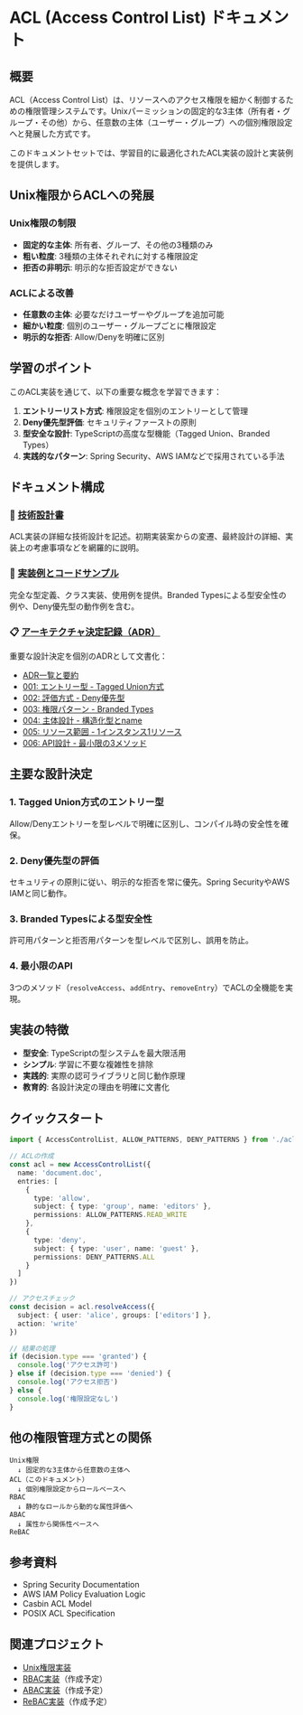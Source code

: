 # ACL (Access Control List) ドキュメント

## 概要

ACL（Access Control List）は、リソースへのアクセス権限を細かく制御するための権限管理システムです。Unixパーミッションの固定的な3主体（所有者・グループ・その他）から、任意数の主体（ユーザー・グループ）への個別権限設定へと発展した方式です。

このドキュメントセットでは、学習目的に最適化されたACL実装の設計と実装例を提供します。

## Unix権限からACLへの発展

### Unix権限の制限
- **固定的な主体**: 所有者、グループ、その他の3種類のみ
- **粗い粒度**: 3種類の主体それぞれに対する権限設定
- **拒否の非明示**: 明示的な拒否設定ができない

### ACLによる改善
- **任意数の主体**: 必要なだけユーザーやグループを追加可能
- **細かい粒度**: 個別のユーザー・グループごとに権限設定
- **明示的な拒否**: Allow/Denyを明確に区別

## 学習のポイント

このACL実装を通じて、以下の重要な概念を学習できます：

1. **エントリーリスト方式**: 権限設定を個別のエントリーとして管理
2. **Deny優先型評価**: セキュリティファーストの原則
3. **型安全な設計**: TypeScriptの高度な型機能（Tagged Union、Branded Types）
4. **実践的なパターン**: Spring Security、AWS IAMなどで採用されている手法

## ドキュメント構成

### 📘 [技術設計書](./design-doc.md)
ACL実装の詳細な技術設計を記述。初期実装案からの変遷、最終設計の詳細、実装上の考慮事項などを網羅的に説明。

### 🔧 [実装例とコードサンプル](./examples.md)
完全な型定義、クラス実装、使用例を提供。Branded Typesによる型安全性の例や、Deny優先型の動作例を含む。

### 📋 [アーキテクチャ決定記録（ADR）](./adr/)
重要な設計決定を個別のADRとして文書化：

- [ADR一覧と要約](./adr/README.md)
- [001: エントリー型 - Tagged Union方式](./adr/001-entry-type.md)
- [002: 評価方式 - Deny優先型](./adr/002-evaluation-mode.md)
- [003: 権限パターン - Branded Types](./adr/003-permission-patterns.md)
- [004: 主体設計 - 構造化型とname](./adr/004-subject-design.md)
- [005: リソース範囲 - 1インスタンス1リソース](./adr/005-resource-scope.md)
- [006: API設計 - 最小限の3メソッド](./adr/006-api-design.md)

## 主要な設計決定

### 1. Tagged Union方式のエントリー型
Allow/Denyエントリーを型レベルで明確に区別し、コンパイル時の安全性を確保。

### 2. Deny優先型の評価
セキュリティの原則に従い、明示的な拒否を常に優先。Spring SecurityやAWS IAMと同じ動作。

### 3. Branded Typesによる型安全性
許可用パターンと拒否用パターンを型レベルで区別し、誤用を防止。

### 4. 最小限のAPI
3つのメソッド（`resolveAccess`、`addEntry`、`removeEntry`）でACLの全機能を実現。

## 実装の特徴

- **型安全**: TypeScriptの型システムを最大限活用
- **シンプル**: 学習に不要な複雑性を排除
- **実践的**: 実際の認可ライブラリと同じ動作原理
- **教育的**: 各設計決定の理由を明確に文書化

## クイックスタート

```typescript
import { AccessControlList, ALLOW_PATTERNS, DENY_PATTERNS } from './acl'

// ACLの作成
const acl = new AccessControlList({
  name: 'document.doc',
  entries: [
    {
      type: 'allow',
      subject: { type: 'group', name: 'editors' },
      permissions: ALLOW_PATTERNS.READ_WRITE
    },
    {
      type: 'deny',
      subject: { type: 'user', name: 'guest' },
      permissions: DENY_PATTERNS.ALL
    }
  ]
})

// アクセスチェック
const decision = acl.resolveAccess({
  subject: { user: 'alice', groups: ['editors'] },
  action: 'write'
})

// 結果の処理
if (decision.type === 'granted') {
  console.log('アクセス許可')
} else if (decision.type === 'denied') {
  console.log('アクセス拒否')
} else {
  console.log('権限設定なし')
}
```

## 他の権限管理方式との関係

```
Unix権限
  ↓ 固定的な3主体から任意数の主体へ
ACL（このドキュメント）
  ↓ 個別権限設定からロールベースへ
RBAC
  ↓ 静的なロールから動的な属性評価へ
ABAC
  ↓ 属性から関係性ベースへ
ReBAC
```

## 参考資料

- Spring Security Documentation
- AWS IAM Policy Evaluation Logic
- Casbin ACL Model
- POSIX ACL Specification

## 関連プロジェクト

- [Unix権限実装](../unix-permission/)
- [RBAC実装](../rbac/)（作成予定）
- [ABAC実装](../abac/)（作成予定）
- [ReBAC実装](../rebac/)（作成予定）